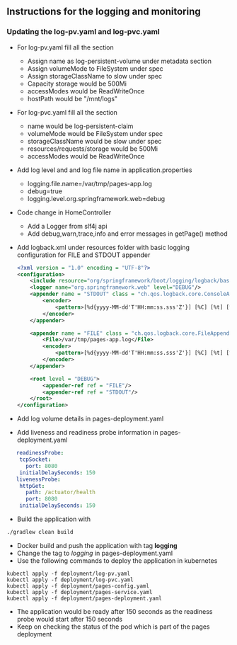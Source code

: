 ## Instructions for the logging and monitoring

### Updating the log-pv.yaml and log-pvc.yaml

- For log-pv.yaml fill all the section
  * Assign name as log-persistent-volume under metadata section
  * Assign volumeMode to FileSystem under spec
  * Assign storageClassName to slow under spec
  * Capacity storage would be 500Mi
  * accessModes would be ReadWriteOnce
  * hostPath would be "/mnt/logs"
- For log-pvc.yaml fill all the section
  * name would be log-persistent-claim
  * volumeMode would be  FileSystem under spec
  * storageClassName would be slow under spec
  * resources/requests/storage would be 500Mi
  * accessModes would be ReadWriteOnce
- Add log level and and log file name in application.properties
  * logging.file.name=/var/tmp/pages-app.log
  * debug=true
  * logging.level.org.springframework.web=debug
- Code change in HomeController
  * Add a Logger from slf4j api
  * Add  debug,warn,trace,info and error messages in getPage() method
  
- Add logback.xml under resources folder with basic logging configuration for FILE and STDOUT appender
  ```xml
  <?xml version = "1.0" encoding = "UTF-8"?>
  <configuration>
      <include resource="org/springframework/boot/logging/logback/base.xml"/>
      <logger name="org.springframework.web" level="DEBUG"/>
      <appender name = "STDOUT" class = "ch.qos.logback.core.ConsoleAppender">
          <encoder>
              <pattern>[%d{yyyy-MM-dd'T'HH:mm:ss.sss'Z'}] [%C] [%t] [%L] [%-5p] %m%n</pattern>
          </encoder>
      </appender>
  
      <appender name = "FILE" class = "ch.qos.logback.core.FileAppender">
          <File>/var/tmp/pages-app.log</File>
          <encoder>
              <pattern>[%d{yyyy-MM-dd'T'HH:mm:ss.sss'Z'}] [%C] [%t] [%L] [%-5p] %m%n</pattern>
          </encoder>
      </appender>
  
      <root level = "DEBUG">
          <appender-ref ref = "FILE"/>
          <appender-ref ref = "STDOUT"/>
      </root>
  </configuration>
  ```
- Add log volume details in pages-deployment.yaml
  
- Add liveness and readiness probe information in pages-deployment.yaml
 ```yaml
    readinessProbe:
     tcpSocket:
       port: 8080
     initialDelaySeconds: 150
    livenessProbe:
     httpGet:
       path: /actuator/health
       port: 8080
     initialDelaySeconds: 150
```
- Build the application with 
```sh
./gradlew clean build
```
- Docker build and push the application with tag **logging**
- Change the tag to *logging* in pages-deployment.yaml
- Use the following commands to deploy the application in kubernetes
```shell script
kubectl apply -f deployment/log-pv.yaml
kubectl apply -f deployment/log-pvc.yaml
kubectl apply -f deployment/pages-config.yaml
kubectl apply -f deployment/pages-service.yaml
kubectl apply -f deployment/pages-deployment.yaml
```

- The application would be ready after 150 seconds as the readiness probe would start after 150 seconds
- Keep on checking the status of the pod which is part of the pages deployment
 